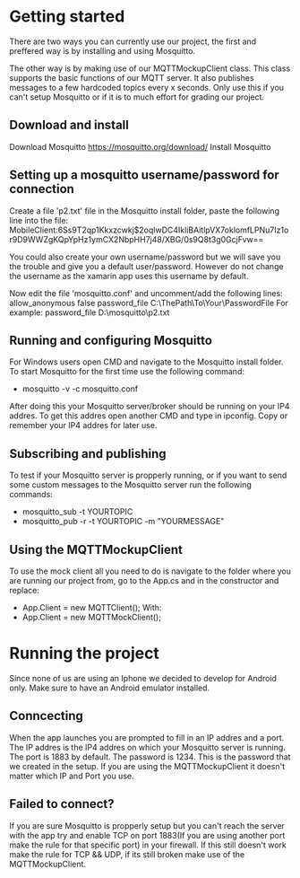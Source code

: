 # Getting started

There are two ways you can currently use our project, the first and preffered way is by
installing and using Mosquitto. 

The other way is by making use of our MQTTMockupClient class. This class supports the basic 
functions of our MQTT server. It also publishes messages to a few hardcoded topics every x seconds.
Only use this if you can't setup Mosquitto or if it is to much effort for grading our project. 

## Download and install
Download Mosquitto https://mosquitto.org/download/
Install Mosquitto

## Setting up a mosquitto username/password for connection
Create a file 'p2.txt' file in the Mosquitto install folder, paste the following line into the file:
MobileClient:$6$Ss9T2qp1Kkxzcwkj$2oqlwDC4IkliBAitlpVX7oklomfLPNu7Iz1or9D9WWZgKQpYpHz1ymCX2NbpHH7j48/XBG/0s9Q8t3g0GcjFvw==

You could also create your own username/password but we will save you the trouble and give you a default user/password.
However do not change the username as the xamarin app uses this username by default. 

Now edit the file 'mosquitto.conf' and uncomment/add the following lines:
allow_anonymous false
password_file C:\ThePath\To\Your\PasswordFile
For example:
password_file D:\mosquitto\p2.txt

## Running and configuring Mosquitto
For Windows users open CMD and navigate to the Mosquitto install folder.
To start Mosquitto for the first time use the following command: 
* mosquitto -v -c mosquitto.conf     

After doing this your Mosquitto server/broker should be running on your IP4 addres.
To get this addres open another CMD and type in ipconfig. 
Copy or remember your IP4 addres for later use.

## Subscribing and publishing
To test if your Mosquitto server is propperly running, or if you want to send some custom messages
to the Mosquitto server run the following commands:
* mosquitto_sub -t YOURTOPIC
* mosquitto_pub -r -t YOURTOPIC -m "YOURMESSAGE"   


## Using the MQTTMockupClient
To use the mock client all you need to do is navigate to the folder where you are running our project from,
go to the App.cs and in the constructor and replace:
* App.Client = new MQTTClient();
With:
* App.Client = new MQTTMockClient();

# Running the project

Since none of us are using an Iphone we decided to develop for Android only.
Make sure to have an Android emulator installed. 

## Conncecting
When the app launches you are prompted to fill in an IP addres and a port.
The IP addres is the IP4 addres on which your Mosquitto server is running. 
The port is 1883 by default. 
The password is 1234. This is the password that we created in the setup. 
If you are using the MQTTMockupClient it doesn't matter which IP and Port you use.

## Failed to connect?
If you are sure Mosquitto is propperly setup but you can't reach the server with the app
try and enable TCP on port 1883(If you are using another port make the rule for that specific port) 
in your firewall. If this still doesn't work make the rule for TCP && UDP, if its still broken
make use of the MQTTMockupClient. 
